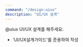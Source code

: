 ```yaml
---
command: "/design:uiux"
description: "UI/UX 설계"
---
```


@uiux 
UI/UX 설계를 해주세요:
- 'UI/UX설계가이드'를 준용하여 작성